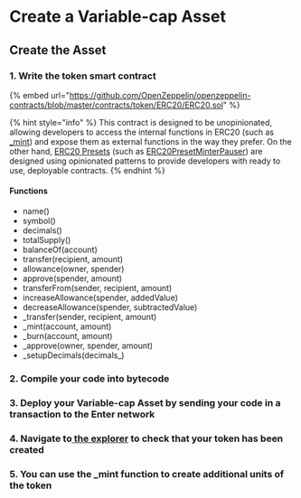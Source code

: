 # Create a Variable-cap Asset

## Create the Asset

### 1. Write the token smart contract

{% embed url="https://github.com/OpenZeppelin/openzeppelin-contracts/blob/master/contracts/token/ERC20/ERC20.sol" %}

{% hint style="info" %}
This contract is designed to be unopinionated, allowing developers to access the internal functions in ERC20 (such as [\_mint](https://docs.openzeppelin.com/contracts/3.x/api/token/erc20#ERC20-\_mint-address-uint256-)) and expose them as external functions in the way they prefer. On the other hand, [ERC20 Presets](https://docs.openzeppelin.com/contracts/3.x/erc20#Presets) (such as [ERC20PresetMinterPauser](https://docs.openzeppelin.com/contracts/3.x/api/presets#ERC20PresetMinterPauser)) are designed using opinionated patterns to provide developers with ready to use, deployable contracts.
{% endhint %}

#### Functions

* name()
* symbol()
* decimals()
* totalSupply()
* balanceOf(account)
* transfer(recipient, amount)
* allowance(owner, spender)
* approve(spender, amount)
* transferFrom(sender, recipient, amount)
* increaseAllowance(spender, addedValue)
* decreaseAllowance(spender, subtractedValue)
* \_transfer(sender, recipient, amount)
* \_mint(account, amount)
* \_burn(account, amount)
* \_approve(owner, spender, amount)
* \_setupDecimals(decimals\_)

### 2. Compile your code into bytecode

### 3. Deploy your Variable-cap Asset by sending your code in a transaction to the Enter network

### 4. Navigate to[ the explorer](https://explorer.entercoin.net) to check that your token has been created

### 5. **You can use the \_mint function to create additional units of the token**
